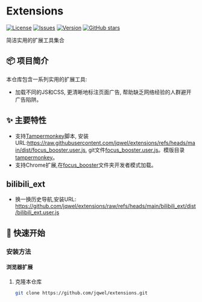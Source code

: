 # Extensions

[![License](https://img.shields.io/github/license/jqwel/extensions)](LICENSE)
[![Issues](https://img.shields.io/github/issues/jqwel/extensions)](https://github.com/jqwel/extensions/issues)
[![Version](https://img.shields.io/github/v/release/jqwel/extensions)](https://github.com/jqwel/extensions/releases)
[![GitHub stars](https://img.shields.io/github/stars/jqwel/extensions)](https://github.com/jqwel/extensions)

简洁实用的扩展工具集合

## 📦 项目简介

本仓库包含一系列实用的扩展工具:
- 加载不同的JS和CSS, 更清晰地标注页面广告, 帮助缺乏网络经验的人群避开广告陷阱。

## ✨ 主要特性

- 支持[Tampermonkey](https://www.tampermonkey.net/)脚本, 安装URL:https://raw.githubusercontent.com/jqwel/extensions/refs/heads/main/dist/focus_booster.user.js, git文件[focus_booster.user.js](dist/focus_booster.user.js)。模版目录[tampermonkey](run_sh/tampermonkey)。
- 支持Chrome扩展,在[focus_booster](focus_booster)文件夹开发者模式加载。

## bilibili_ext
- 换一换历史导航,安装URL: https://github.com/jqwel/extensions/raw/refs/heads/main/bilibili_ext/dist/bilibili_ext.user.js


## 🚀 快速开始

### 安装方法

#### 浏览器扩展
1. 克隆本仓库
   ```bash
   git clone https://github.com/jqwel/extensions.git